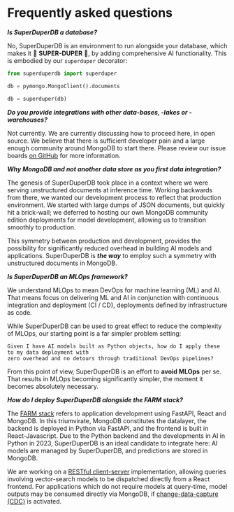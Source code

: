 # Frequently asked questions

***Is SuperDuperDB a database?***

No, SuperDuperDB is an environment to run alongside your database, which makes it 🚀 **SUPER-DUPER** 🚀, by adding comprehensive AI functionality. This is embodied by our `superduper` decorator:

```python
from superduperdb import superduper

db = pymongo.MongoClient().documents

db = superduper(db)
```

***Do you provide integrations with other data-bases, -lakes or -warehouses?***

Not currently. We are currently discussing how to proceed here, in open source.
We believe that there is sufficient developer pain and a large enough community
around MongoDB to start there.
Please review our issue boards [on GitHub](https://github.com/SuperDuperDB/superduperdb) for more information.

***Why MongoDB and not another data store as you first data integration?***

The genesis of SuperDuperDB took place in a context where we were serving unstructured documents
at inference time. Working backwards from there, we wanted our development process to reflect
that production environment. We started with large dumps of JSON documents, but quickly
hit a brick-wall; we deferred to hosting our own MongoDB community edition deployments
for model development, allowing us to transition smoothly to production.

This symmetry between production and development, provides the possibility for significantly
reduced overhead in building AI models and applications. SuperDuperDB is ***the way***
to employ such a symmetry with unstructured documents in MongoDB.

***Is SuperDuperDB an MLOps framework?***

We understand MLOps to mean DevOps for machine learning (ML) and AI.
That means focus on delivering ML and AI in conjunction with continuous integration and deployment (CI / CD), deployments defined by infrastructure as code.

While SuperDuperDB can be used to great effect to reduce the complexity of MLOps, our starting point
is a far simpler problem setting:

```{important}
Given I have AI models built as Python objects, how do I apply these to my data deployment with
zero overhead and no detours through traditional DevOps pipelines?
```

From this point of view, SuperDuperDB is an effort to **avoid MLOps** per se. That results in
MLOps becoming significantly simpler, the moment it becomes absolutely necessary.

***How do I deploy SuperDuperDB alongside the FARM stack?***

The [FARM stack](https://www.mongodb.com/developer/languages/python/farm-stack-fastapi-react-mongodb/)
refers to application development using FastAPI, React and MongoDB.
In this triumvirate, MongoDB constitutes the datalayer, the backend is deployed in Python
via FastAPI, and the frontend is built in React-Javascript. Due to the Python backend and the developments in AI in Python in 2023, SuperDuperDB is an ideal candidate to integrate here: AI models are managed by SuperDuperDB, and predictions are stored in MongoDB.

We are working on a [RESTful client-server](clientserver) implementation, allowing queries involving vector-search models to be dispatched directly from a React frontend. For applications which do not require
models at query-time, model outputs may be consumed directly via MongoDB, if [change-data-capture (CDC)](CDC) is activated.
